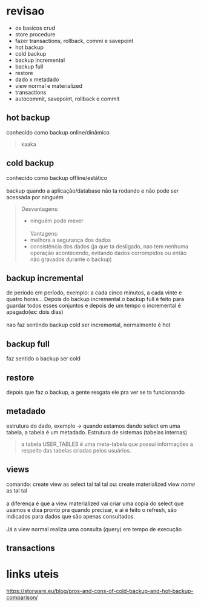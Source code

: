 # revisao 
- os basicos crud
- store procedure
- fazer transactions, rollback, commi e savepoint
- hot backup
- cold backup
- backup incremental 
- backup full
- restore
- dado x metadado
- view normal e materialized
- transactions
- autocommit, savepoint, rollback e commit

## hot backup
conhecido como backup online/dinâmico
> kaaka

## cold backup
conhecido como backup offline/estático <br></br>
backup quando a aplicação/database não ta rodando e não pode ser acessada por ninguém

> Desvantagens:
> - ninguém pode mexer
<br></br>
> Vantagens:
> - melhora a segurança dos dados
> - consistência dos dados (ja que ta desligado, nao tem nenhuma operação acontecendo, evitando dados corrompidos ou então não gravados durante o backup)

## backup incremental
de período em período, exemplo: a cada cinco minutos, a cada vinte e quatro horas... Depois do backup incremental o backup full é feito para guardar todos esses conjuntos e depois de um tempo o incremental é apagado(ex: dois dias)<br></br>
nao faz sentindo backup cold ser incremental, normalmente é hot

## backup full
faz sentido o backup ser cold 

## restore 
depois que faz o backup, a gente resgata ele pra ver se ta funcionando

## metadado
estrutura do dado, exemplo -> quando estamos dando select em uma tabela, a tabela é um metadado. Estrutura de sistemas (tabelas internas)
> a tabela USER_TABLES é uma meta-tabela que possui informações a respeito das tabelas criadas pelos usuários. 

## views
comando: create view as select tal tal tal
ou: create materialized view *nome* as tal tal<br></br>
a diferença é que a view materialized vai criar uma copia do select que usamos e dixa pronto pra quando precisar, e ai é feito o refresh, são indicados para dados que são apenas consultados.<br></br>
Já a view normal realiza uma consulta (query) em tempo de execução

## transactions


# links uteis
https://storware.eu/blog/pros-and-cons-of-cold-backup-and-hot-backup-comparison/
